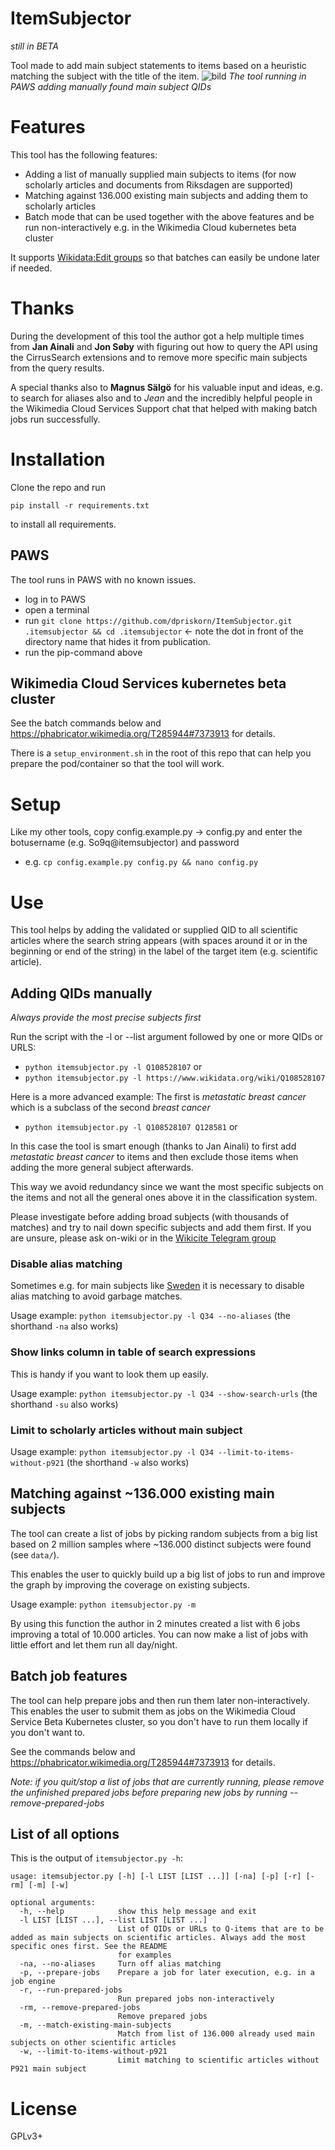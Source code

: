 # ItemSubjector
*still in BETA*

Tool made to add main subject statements to 
items based on a heuristic matching the subject with the title of the item. 
![bild](https://user-images.githubusercontent.com/68460690/133230724-40a610b7-5557-4b2b-b66e-2d80ca89e90d.png)
*The tool running in PAWS adding manually found main subject QIDs*

# Features
This tool has the following features:
* Adding a list of manually supplied main subjects to items 
  (for now scholarly articles and documents 
  from Riksdagen are supported)
* Matching against 136.000 existing main subjects and adding them to scholarly articles
* Batch mode that can be used together with the above features and be run non-interactively 
  e.g. in the Wikimedia Cloud kubernetes beta cluster

It supports 
[Wikidata:Edit groups](https://www.wikidata.org/wiki/Wikidata:Edit_groups) 
so that batches can easily be undone later if needed.

# Thanks
During the development of this tool the author got a 
help multiple times from **Jan Ainali** and **Jon Søby**
with figuring out how to query the API using the 
CirrusSearch extensions and to remove more 
specific main subjects from the query results.

A special thanks also to **Magnus Sälgö** for his valuable input 
and ideas, e.g. to search for aliases also and to *Jean* and the 
incredibly
helpful people in the Wikimedia Cloud Services Support chat that
helped with making batch jobs run successfully.

# Installation
Clone the repo and run

`pip install -r requirements.txt`

to install all requirements.

## PAWS
The tool runs in PAWS with no known 
issues.
* log in to PAWS
* open a terminal
* run `git clone https://github.com/dpriskorn/ItemSubjector.git .itemsubjector && cd .itemsubjector` 
  <- note the dot in front of the directory name 
  that hides it from publication.
* run the pip-command above

## Wikimedia Cloud Services kubernetes beta cluster
See the batch commands below and 
https://phabricator.wikimedia.org/T285944#7373913 
for details.

There is a `setup_environment.sh` in the root of this repo that can help 
you prepare the pod/container so that the tool will work.


# Setup
Like my other tools, copy config.example.py -> 
config.py and enter the botusername 
(e.g. So9q@itemsubjector) and password
* e.g. `cp config.example.py config.py && nano config.py`

# Use
This tool helps by adding the 
validated or supplied QID to all 
scientific articles where the 
search string appears (with 
spaces around it or in the beginning
or end of the string) in the label 
of the target item (e.g. scientific article).

## Adding QIDs manually
*Always provide the most precise subjects first*

Run the script with the -l or --list argument 
followed by one or more QIDs or URLS:
* `python itemsubjector.py -l Q108528107` or
* `python itemsubjector.py -l https://www.wikidata.org/wiki/Q108528107`
  
Here is a more advanced example:
The first is *metastatic breast cancer* which is a 
subclass of the second *breast cancer*
* `python itemsubjector.py -l Q108528107 Q128581` or

In this case the tool is smart enough 
(thanks to Jan Ainali) to first add 
*metastatic breast cancer* to items 
and then exclude those items when adding the 
more general subject afterwards.

This way we avoid redundancy since we 
want the most specific subjects on the 
items and not 
all the general ones above it in the 
classification system.

Please investigate before adding broad 
subjects (with thousands of matches) 
and try to nail down specific 
subjects and add them first. If you are 
unsure, please ask on-wiki or in the 
[Wikicite Telegram group](https://meta.wikimedia.org/wiki/Telegram)

### Disable alias matching
Sometimes e.g. for main subjects like 
[Sweden](https://www.wikidata.org/wiki/Q34) 
it is necessary to disable alias matching to 
avoid garbage matches. 

Usage example:
`python itemsubjector.py -l Q34 --no-aliases` 
(the shorthand `-na` also works)

### Show links column in table of search expressions 
This is handy if you want to look them up easily.

Usage example:
`python itemsubjector.py -l Q34 --show-search-urls` 
(the shorthand `-su` also works)

### Limit to scholarly articles without main subject
Usage example:
`python itemsubjector.py -l Q34 --limit-to-items-without-p921` 
(the shorthand `-w` also works)

## Matching against ~136.000 existing main subjects
The tool can create a list of jobs by picking random subjects from a
big list based on 2 million samples where ~136.000 distinct subjects
were found (see `data/`).

This enables the user to quickly build up a big list of jobs to run 
and improve the graph by improving the coverage on existing subjects.

Usage example:
`python itemsubjector.py -m`

By using this function the author in 2 minutes created a list with 6 jobs
improving a total of 10.000 articles. You can now make a list of jobs with
little effort and let them run all day/night.

## Batch job features
The tool can help prepare jobs and then run 
them later non-interactively. This enables the user
to submit them as jobs on the Wikimedia Cloud Service 
Beta Kubernetes cluster, so you don't 
have to run them locally if you don't want to.

See the commands below and 
https://phabricator.wikimedia.org/T285944#7373913 
for details.

*Note: if you quit/stop a list of jobs that are 
currently running, please remove the 
unfinished prepared jobs before preparing 
new jobs by running --remove-prepared-jobs*

## List of all options
This is the output of `itemsubjector.py -h`:
```buildoutcfg
usage: itemsubjector.py [-h] [-l LIST [LIST ...]] [-na] [-p] [-r] [-rm] [-m] [-w]

optional arguments:
  -h, --help            show this help message and exit
  -l LIST [LIST ...], --list LIST [LIST ...]
                        List of QIDs or URLs to Q-items that are to be added as main subjects on scientific articles. Always add the most specific ones first. See the README
                        for examples
  -na, --no-aliases     Turn off alias matching
  -p, --prepare-jobs    Prepare a job for later execution, e.g. in a job engine
  -r, --run-prepared-jobs
                        Run prepared jobs non-interactively
  -rm, --remove-prepared-jobs
                        Remove prepared jobs
  -m, --match-existing-main-subjects
                        Match from list of 136.000 already used main subjects on other scientific articles
  -w, --limit-to-items-without-p921
                        Limit matching to scientific articles without P921 main subject
```
# License
GPLv3+
